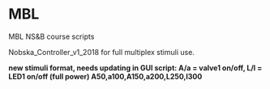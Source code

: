 # MBL
MBL NS&amp;B course scripts

Nobska_Controller_v1_2018 for full multiplex stimuli use.

**new stimuli format, needs updating in GUI script: 
A/a = valve1 on/off, L/l = LED1 on/off (full power) 
A50,a100,A150,a200,L250,l300**
